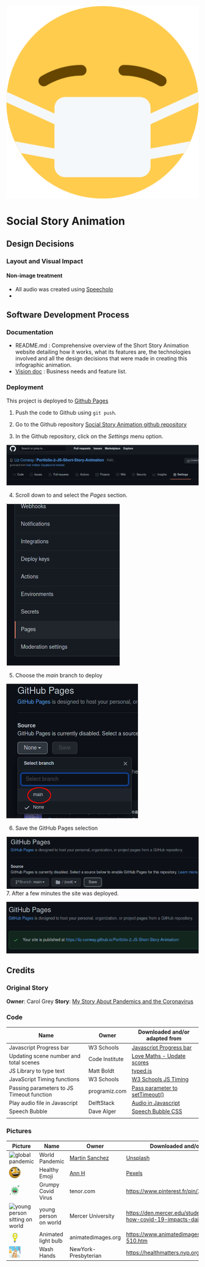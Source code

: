 ![Short story animation logo](assets/images/logo.png)

# Social Story Animation

## Design Decisions
### Layout and Visual Impact
#### Non-image treatment
* All audio was created using [Speecholo](https://app.blasteronline.com/speechelo/)
* 
## Software Development Process
### Documentation  
- README.md :  Comprehensive overview of the Short Story Animation website detailing how it works, what its features are, the technologies involved and all the design decisions that were made in creating this infographic animation.
- [Vision doc](documentation/vision-document-carol-grey-social-stories-portfolilio-2-js.docx) :  Business needs and feature list.

### Deployment
This project is deployed to [Github Pages](https://liz-conway.github.io/Portfolio-2-JS-Short-Story-Animation/)

1. Push the code to Github using `git push`.

2. Go to the Github repository [Social Story Animation github repository](https://github.com/Liz-Conway/Portfolio-2-JS-Short-Story-Animation)

3. In the Github repository, click on the *Settings* menu option.

![Github Settings](documentation/deploy/deploy-github-settings.png)

4. Scroll down to and select the *Pages* section.

![Github Pages](documentation/deploy/deploy-github-pages.png)

5. Choose the *main* branch to deploy

![Select main branch](documentation/deploy/deploy-select-main-branch.png)

6. Save the GitHub Pages selection

![Save GitHub Pages selection](documentation/deploy/deploy-github-save.png)
7. After a few minutes the site was deployed.

![Social Story Animation website deployed](documentation/deploy/deploy-github-deployed.png)


## Credits
### Original Story
**Owner**: Carol Grey
**Story**: [My Story About
Pandemics and the Coronavirus](https://carolgraysocialstories.com/wp-content/uploads/2020/03/Pandemics-and-the-Coronavirus.pdf)

### Code

| Name                                      | Owner          | Downloaded and/or adapted from                                                                                                                                                            |
| ----------------------------------------- | -------------- | ----------------------------------------------------------------------------------------------------------------------------------------------------------------------------------------- |
| Javascript Progress bar                   | W3 Schools     | [Javascript Progress bar](https://www.w3schools.com/howto/howto_js_progressbar.asp)                                                                                                       |
| Updating scene number and total scenes    | Code Institute | [Love Maths - Update scores](https://learn.codeinstitute.net/courses/course-v1:CodeInstitute+LM101+2021_T1/courseware/2d651bf3f23e48aeb9b9218871912b2e/8775beaed6ed403d92318845af971b30/) |
| JS Library to type text                   | Matt Boldt     | [typed.js](https://github.com/mattboldt/typed.js/)                                                                                                                                        |
| JavaScript Timing functions               | W3 Schools     | [W3 Schools JS Timing](https://www.w3schools.com/js/tryit.asp?filename=tryjs_timing2)                                                                                                     |
| Passing parameters to JS Timeout function | programiz.com  | [Pass parameter to setTimeout()](https://www.programiz.com/javascript/examples/pass-parameter-setTimeout)                                                                                 |
| Play audio file in Javascript             | DelftStack     | [Audio in Javascript](https://www.delftstack.com/howto/javascript/play-audio-javascript/)                                                                                                 |
|             Speech Bubble                 | Dave Alger     |     [Speech Bubble CSS](https://codepen.io/run-time/pen/VNRBJd)                                                                                                                                                                                      |
|                                           |                |                                                                                                                                                                                           |

### Pictures

| Picture                    | Name | Owner           | Downloaded and/or adapted from|
| --- | -------------------------- | --------------- | ---------------------------------------------------------------------------------- |
|<img src="assets/images/spinning-pandemic-globe-large.gif" alt="global pandemic" width="30" height="30">| World Pandemic           | [Martin Sanchez](https://unsplash.com/@martinsanchez) | [Unsplash](https://unsplash.com/s/photos/pandemic)|
|<img src="assets/images/healthy-emoji.png" alt="healthy emoji" width="30" height="30">|Healthy Emoji|[Ann H](https://www.pexels.com/@ann-h-45017)|[Pexels](https://www.pexels.com/photo/man-people-blur-ball-7313320/)|
|<img src="assets/images/grumpy-spike.gif" alt="grumpy covid virus" width="30" height="30">|Grumpy Covid Virus | tenor.com | https://www.pinterest.fr/pin/313492824066573963/ |
|<img src="assets/images/world-young-person.gif" alt="young person sitting on world" width="20" height="30">| young person on world | Mercer University | https://den.mercer.edu/students-animations-depict-how-covid-19-impacts-daily-routines/
| <img src="assets/images/light-bulb.gif" alt="light bulb" width="30" height="30"> |Animated light bulb | animatedimages.org | https://www.animatedimages.org/cat-light-bulb-510.htm
| <img src="assets/images/wash-hands.gif" alt="washing hands" width="30" height="30"> |Wash Hands | NewYork-Presbyterian | https://healthmatters.nyp.org/tag/soap/
